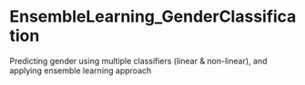 # EnsembleLearning_GenderClassification
Predicting gender using multiple classifiers (linear &amp; non-linear), and applying ensemble learning approach
